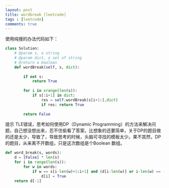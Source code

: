 ```yaml
---
layout: post
title: wordbreak [leetcode]
tags : [leetcode]
comments: true
---
```


使用纯搜的办法代码如下：

~~~python
class Solution:
    # @param s, a string
    # @param dict, a set of string
    # @return a boolean
    def wordBreak(self, s, dict):
        
        if not s:
            return True
            
        for i in xrange(len(s)):
            if s[:i+1] in dict:
                res = self.wordBreak(s[i+1:],dict)
                if res: return True 
            
        return False
~~~

提示 TLE错误，思考如何使用DP（Dynamic Programming）的方法来解决问题，自己想没想出来，忍不住偷看了答案，比想象的还要简单，关于DP的题目做的还是太少，导致了，导致思考的时候，头脑可寻找的模板太少。果不其然，DP的题目，从来离不开数组，只是这次数组是个Boolean 数组。

~~~python
def word_break(s, words):
    d = [False] * len(s)    
    for i in range(len(s)):
        for w in words:
            if w == s[i-len(w)+1:i+1] and (d[i-len(w)] or i-len(w) == -1):
                d[i] = True
    return d[-1]
~~~

